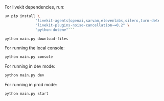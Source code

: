 For livekit dependencies, run:
```bash
uv pip install \
              "livekit-agents[openai,sarvam,elevenlabs,silero,turn-detector]~=1.0" \
              "livekit-plugins-noise-cancellation~=0.2" \
              "python-dotenv"```
```
```bash
python main.py download-files
```

For running the local console:

```bash
python main.py console
```

For running in dev mode:


```bash
python main.py dev
```

For running in prod mode:

```bash
python main.py start
```